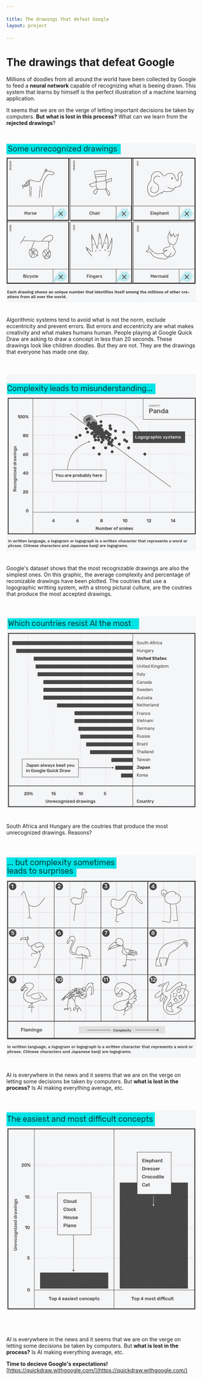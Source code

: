 ```yaml
---

title: The drawings that defeat Google
layout: project

---
```


# The drawings that defeat Google

Millions of doodles from all around the world have been collected by Google to feed a **neural network** capable of recognizing what is beeing drawn. This system that learns by himself is the perfect illustration of a machine learning application.

It seems that we are on the verge of letting important decisions be taken by computers. **But what is lost in this process?** What can we learn from the **rejected drawings**?

  
<br/>

![](output_G1_v2_s.jpg)
<br/><br/><br/>
Algorithmic systems tend to avoid what is not the norm, exclude eccentricity and prevent errors. But errors and eccentricity are what makes creativity and what makes humans human.
People playing at Google Quick Draw are asking to draw a concept in less than 20 seconds. These drawings look like children doodles. But they are not. They are the drawings that everyone has made one day.<br/><br/><br/><br/>
![](output_G2.jpg)
<br/><br/><br/>Google's dataset shows that the most recognizable drawings are also the simplest ones. On this graphic, the average complexity and percentage of reconizable drawings have been plotted. The coutries that use a logographic writting system, with a strong pictural culture, are the coutries that produce the most accepted drawings.<br/><br/><br/><br/>
![](output_G3.jpg)
<br/><br/><br/>South Africa and Hungary are the coutries that produce the most unrecognized drawings. Reasons?<br/><br/><br/><br/>
![](output_G4.jpg)
<br/><br/><br/>AI is everywhere in the news and it seems that we are on the verge on letting some decisions be taken by computers. But **what is lost in the process?** Is AI making everything average, etc.<br/><br/><br/><br/>
![](output_G5.jpg)

<br/><br/><br/>AI is everywhere in the news and it seems that we are on the verge on letting some decisions be taken by computers. But **what is lost in the process?** Is AI making everything average, etc.

**Time to decieve Google's expectations!**
[https://quickdraw.withgoogle.com/](https://quickdraw.withgoogle.com/)